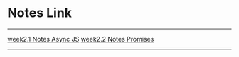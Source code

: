 
# Notes Link
------------------ 
[week2.1 Notes Async JS](https://projects.100xdevs.com/tracks/async-js-1/Asynchronous-JavascriptCallbacks-and-more-1)
[week2.2 Notes Promises](https://projects.100xdevs.com/tracks/promises-async-await/Promises-and-asyncawait-1)

------------------  
